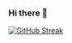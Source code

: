 ### Hi there 👋

[![GitHub Streak](https://streak-stats.demolab.com/?user=Bhaveshgoldsmith)](https://git.io/streak-stats)

<!--
**Bhaveshgoldsmith/Bhaveshgoldsmith** is a ✨ _special_ ✨ repository because its `README.md` (this file) appears on your GitHub profile.

Here are some ideas to get you started:

- 🔭 I’m currently working on ...
- 🌱 I’m currently learning ...
- 👯 I’m looking to collaborate on ...
- 🤔 I’m looking for help with ...
- 💬 Ask me about ...
- 📫 How to reach me: ...
- 😄 Pronouns: ...
- ⚡ Fun fact: ...
-->
